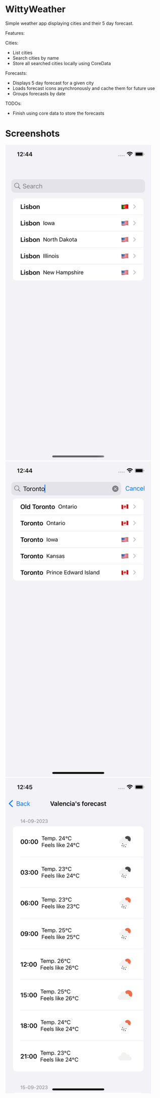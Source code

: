 # WittyWeather

Simple weather app displaying cities and their 5 day forecast.

Features:

Cities:
- List cities
- Search cities by name
- Store all searched cities locally using CoreData

Forecasts:
- Displays 5 day forecast for a given city
- Loads forecast icons asynchronously and cache them for future use
- Groups forecasts by date

TODOs:
- Finish using core data to store the forecasts

# Screenshots

<img src="https://github.com/felipedelara/WittyWeather/blob/main/Screenshots/1.png" alt="Screeshot 1" style="height:1000px;">
<img src="https://github.com/felipedelara/WittyWeather/blob/main/Screenshots/2.png" alt="Screeshot 2" style="height:1000px;">
<img src="https://github.com/felipedelara/WittyWeather/blob/main/Screenshots/5.png" alt="Screeshot 3" style="height:1000px;">
